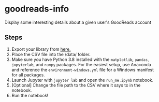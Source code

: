 # goodreads-info
Display some interesting details about a given user's GoodReads account

## Steps
1) Export your library from [here.](https://www.goodreads.com/review/import)
2) Place the CSV file into the /data/ folder.
3) Make sure you have Python 3.8 installed with the `matplotlib`, `pandas`, `jupyterlab`, and `numpy` packages. For the easiest setup, use Anaconda and reference the `environment-windows.yml` file for a Windows manifest for all packages.
4) Launch Jupyter with `jupyter lab` and open the `run_me.ipynb` notebook.
5) [Optional] Change the file path to the CSV where it says to in the notebook.
6) Run the notebook!